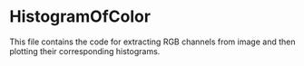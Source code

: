 # HistogramOfColor
This file contains the code for extracting RGB channels from image and then plotting their corresponding histograms.
